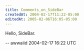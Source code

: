 ```yaml
---
title: Comments_on_SideBar
createdAt: 2004-02-17T11:22-05:00
editedAt: 2005-02-06T16:05-05:00
---
```


Hello, SideBar.

-- awwaiid 2004-02-17 16:22 UTC


